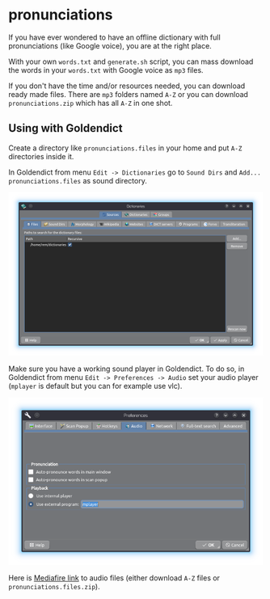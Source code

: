 # pronunciations

If you have ever wondered to have an offline dictionary with full pronunciations (like Google voice), you are at the right place.

With your own `words.txt` and `generate.sh` script, you can mass download the words in your `words.txt` with Google voice as `mp3` files.

If you don't have the time and/or resources needed, you can download ready made files. There are `mp3` folders named `A-Z` or you can download `pronunciations.zip` which has all `A-Z` in one shot.

## Using with Goldendict

Create a directory like `pronunciations.files` in your home and put `A-Z` directories inside it.

In Goldendict from menu `Edit -> Dictionaries` go to `Sound Dirs` and `Add...` `pronunciations.files` as sound directory.

![Sound Dirs](sound-dir.png)

Make sure you have a working sound player in Goldendict. To do so, in Goldendict from menu `Edit -> Preferences -> Audio` set your audio player (`mplayer` is default but you can for example use vlc).

![Audio Player](audio-player.png)

Here is [Mediafire link](https://www.mediafire.com/folder/wc35mt3qt7ulw/English) to audio files
(either download `A-Z` files or `pronunciations.files.zip`).